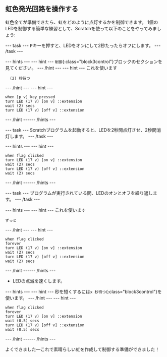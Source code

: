 ## 虹色発光回路を操作する

虹色全てが準備できたら、虹をどのように点灯するかを制御できます。 1個のLEDを制御する簡単な練習として、Scratchを使って以下のことをやってみましょう:

--- task --- <kbd>P</kbd>キーを押すと、LEDをオンにして2秒たったらオフにします。 --- /task ---

--- hints ---
--- hint ---
`制御`{:class="block3control"}ブロックのセクションを見てください。
--- /hint ---
--- hint ---
これを使います

```blocks3
  (2) 秒待つ
```

--- /hint --- --- hint ---

```blocks3
when [p v] key pressed
turn LED (17 v) [on v] ::extension
wait (2) secs
turn LED (17 v) [off v] ::extension
```

--- /hint ------ /hints ---

--- task --- Scratchプログラムを起動すると、LEDを2秒間点灯させ、2秒間消灯します。 --- /task ---

--- hints ---
 --- hint ---

```blocks3
when flag clicked
turn LED (17 v) [on v] ::extension
wait (2) secs
turn LED (17 v) [off v] ::extension
wait (2) secs
```

--- /hint ------ /hints ---

--- task --- プログラムが実行されている間、LEDのオンとオフを繰り返します。 --- /task ---

--- hints ---
--- hint ---
これを使います

```blocks3
ずっと
```

--- /hint --- --- hint ---

```blocks3
when flag clicked
forever
turn LED (17 v) [on v] ::extension
wait (2) secs
turn LED (17 v) [off v] ::extension
wait (2) secs
```

--- /hint ------ /hints ---

+ LEDの点滅を速くします。

--- hints ---
--- hint ---
秒を短くするには`x 秒待つ`{:class="block3control"}を使います。
--- /hint ---
 --- hint ---

```blocks3
when flag clicked
forever
turn LED (17 v) [on v] ::extension
wait (0.5) secs
turn LED (17 v) [off v] ::extension
wait (0.5) secs
```

--- /hint ------ /hints ---

よくできました—これで素晴らしい虹を作成して制御する準備ができました！